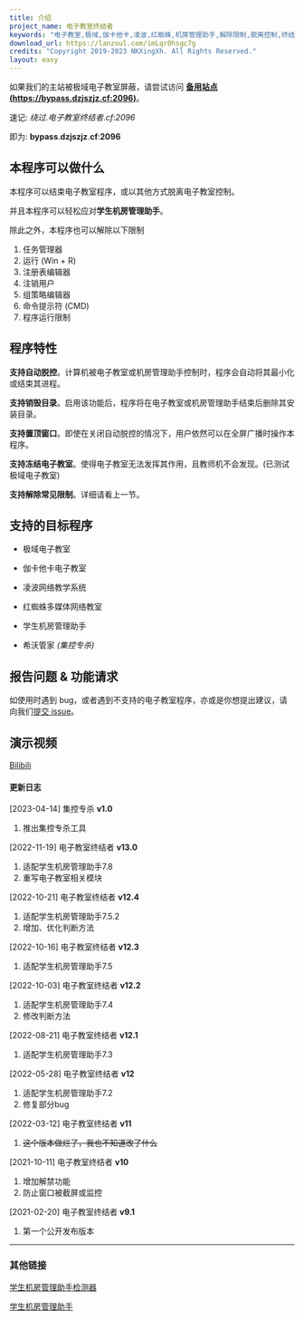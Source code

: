 ```yaml
---
title: 介绍
project_name: 电子教室终结者
keywords: "电子教室,极域,伽卡他卡,凌波,红蜘蛛,机房管理助手,解除限制,脱离控制,终结者,脱控"
download_url: https://lanzoul.com/imLqr0hsgc7g
credits: "Copyright 2019-2023 NKXingXh. All Rights Reserved."
layout: easy
---
```


如果我们的主站被极域电子教室屏蔽，请尝试访问 **[备用站点 (https://bypass.dzjszjz.cf:2096)](https://bypass.dzjszjz.cf:2096)**。

速记: *绕过*.*电子教室终结者*.*cf*:*2096*

即为:  **bypass**.**dzjszjz**.**cf**:**2096**

## 本程序可以做什么

本程序可以结束电子教室程序，或以其他方式脱离电子教室控制。

并且本程序可以轻松应对**学生机房管理助手**。

除此之外，本程序也可以解除以下限制

  1. 任务管理器
  1. 运行 (Win + R)
  1. 注册表编辑器
  1. 注销用户
  1. 组策略编辑器
  1. 命令提示符 (CMD)
  1. 程序运行限制

## 程序特性

**支持自动脱控**。计算机被电子教室或机房管理助手控制时，程序会自动将其最小化或结束其进程。

**支持销毁目录**。启用该功能后，程序将在电子教室或机房管理助手结束后删除其安装目录。

**支持置顶窗口**。即使在关闭自动脱控的情况下，用户依然可以在全屏广播时操作本程序。

**支持冻结电子教室**。使得电子教室无法发挥其作用，且教师机不会发现。(已测试极域电子教室)

**支持解除常见限制**。详细请看上一节。

## 支持的目标程序

* 极域电子教室

* 伽卡他卡电子教室

* 凌波网络教学系统

* 红蜘蛛多媒体网络教室

* 学生机房管理助手

* 希沃管家 *(集控专杀)*

## 报告问题 & 功能请求

如使用时遇到 bug，或者遇到不支持的电子教室程序，亦或是你想提出建议，请向我们[提交 issue](https://github.com/eClassKiller/issue/issues/new/choose)。

## 演示视频

[Bilibili](https://www.bilibili.com/video/BV14v411Y78n/)

#### 更新日志

[2023-04-14] 集控专杀 **v1.0**
  1. 推出集控专杀工具

[2022-11-19] 电子教室终结者 **v13.0**
  1. 适配学生机房管理助手7.8
  1. 重写电子教室相关模块

[2022-10-21] 电子教室终结者 **v12.4**
  1. 适配学生机房管理助手7.5.2
  1. 增加、优化判断方法

[2022-10-16] 电子教室终结者 **v12.3**
  1. 适配学生机房管理助手7.5

[2022-10-03] 电子教室终结者 **v12.2**
  1. 适配学生机房管理助手7.4
  1. 修改判断方法

[2022-08-21] 电子教室终结者 **v12.1**
  1. 适配学生机房管理助手7.3

[2022-05-28] 电子教室终结者 **v12**
  1. 适配学生机房管理助手7.2
  1. 修复部分bug

[2022-03-12] 电子教室终结者 **v11**
  1. ~~这个版本做烂了，我也不知道改了什么~~

[2021-10-11] 电子教室终结者 **v10**
  1. 增加解禁功能
  1. 防止窗口被截屏或监控

[2021-02-20] 电子教室终结者 **v9.1**
  1. 第一个公开发布版本

* * *

### 其他链接

[学生机房管理助手检测器](https://lanzoul.com/icHXg0hsgcva)

[学生机房管理助手](http://www.jfglzs.com)
